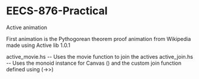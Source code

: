 EECS-876-Practical
==================

Active animation

First animation is the Pythogorean theorem proof animation from Wikipedia made using Active lib 1.0.1

active_movie.hs -- Uses the movie function to join the actives
active_join.hs -- Uses the monoid instance for Canvas () and the custom join function defined using (->>)
